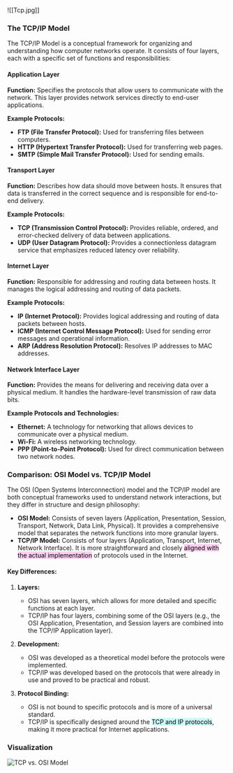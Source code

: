 ![[Tcp.jpg]]
### The TCP/IP Model

The TCP/IP Model is a conceptual framework for organizing and understanding how computer networks operate. It consists of four layers, each with a specific set of functions and responsibilities:

#### Application Layer

**Function:** Specifies the protocols that allow users to communicate with the network. This layer provides network services directly to end-user applications.

**Example Protocols:**
- **FTP (File Transfer Protocol):** Used for transferring files between computers.
- **HTTP (Hypertext Transfer Protocol):** Used for transferring web pages.
- **SMTP (Simple Mail Transfer Protocol):** Used for sending emails.

#### Transport Layer

**Function:** Describes how data should move between hosts. It ensures that data is transferred in the correct sequence and is responsible for end-to-end delivery.

**Example Protocols:**
- **TCP (Transmission Control Protocol):** Provides reliable, ordered, and error-checked delivery of data between applications.
- **UDP (User Datagram Protocol):** Provides a connectionless datagram service that emphasizes reduced latency over reliability.

#### Internet Layer

**Function:** Responsible for addressing and routing data between hosts. It manages the logical addressing and routing of data packets.

**Example Protocols:**
- **IP (Internet Protocol):** Provides logical addressing and routing of data packets between hosts.
- **ICMP (Internet Control Message Protocol):** Used for sending error messages and operational information.
- **ARP (Address Resolution Protocol):** Resolves IP addresses to MAC addresses.

#### Network Interface Layer

**Function:** Provides the means for delivering and receiving data over a physical medium. It handles the hardware-level transmission of raw data bits.

**Example Protocols and Technologies:**
- **Ethernet:** A technology for networking that allows devices to communicate over a physical medium.
- **Wi-Fi:** A wireless networking technology.
- **PPP (Point-to-Point Protocol):** Used for direct communication between two network nodes.

### Comparison: OSI Model vs. TCP/IP Model

The OSI (Open Systems Interconnection) model and the TCP/IP model are both conceptual frameworks used to understand network interactions, but they differ in structure and design philosophy:

- **OSI Model:** Consists of seven layers (Application, Presentation, Session, Transport, Network, Data Link, Physical). It provides a comprehensive model that separates the network functions into more granular layers.
- **TCP/IP Model:** Consists of four layers (Application, Transport, Internet, Network Interface). It is more straightforward and closely <mark style="background: #FFB8EBA6;">aligned with the actual implementation</mark> of protocols used in the Internet.

#### Key Differences:

1. **Layers:**
   - OSI has seven layers, which allows for more detailed and specific functions at each layer.
   - TCP/IP has four layers, combining some of the OSI layers (e.g., the OSI Application, Presentation, and Session layers are combined into the TCP/IP Application layer).

2. **Development:**
   - OSI was developed as a theoretical model before the protocols were implemented.
   - TCP/IP was developed based on the protocols that were already in use and proved to be practical and robust.

3. **Protocol Binding:**
   - OSI is not bound to specific protocols and is more of a universal standard.
   - TCP/IP is specifically designed around the <mark style="background: #ABF7F7A6;">TCP and IP protocols</mark>, making it more practical for Internet applications.

### Visualization

![TCP vs. OSI Model](tcpOSI.webp)
